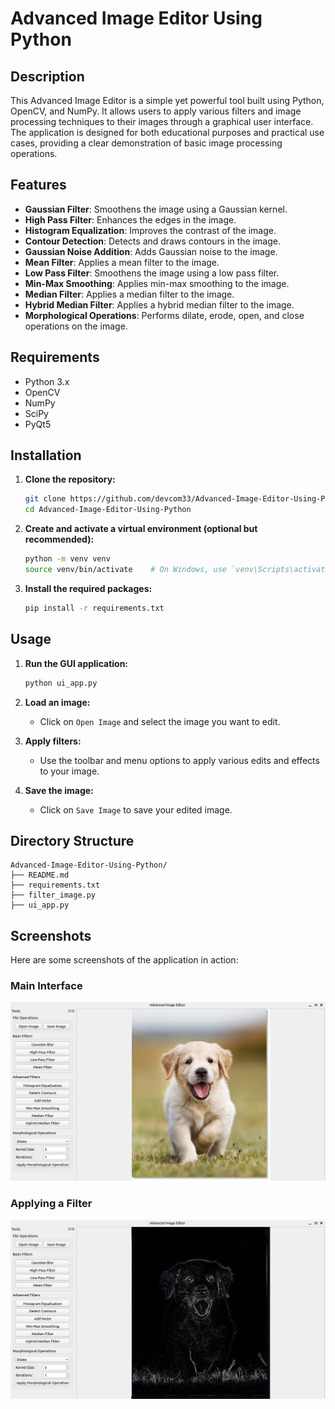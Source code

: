 # Advanced Image Editor Using Python

## Description

This Advanced Image Editor is a simple yet powerful tool built using Python, OpenCV, and NumPy. It allows users to apply various filters and image processing techniques to their images through a graphical user interface. The application is designed for both educational purposes and practical use cases, providing a clear demonstration of basic image processing operations.

## Features

- **Gaussian Filter**: Smoothens the image using a Gaussian kernel.
- **High Pass Filter**: Enhances the edges in the image.
- **Histogram Equalization**: Improves the contrast of the image.
- **Contour Detection**: Detects and draws contours in the image.
- **Gaussian Noise Addition**: Adds Gaussian noise to the image.
- **Mean Filter**: Applies a mean filter to the image.
- **Low Pass Filter**: Smoothens the image using a low pass filter.
- **Min-Max Smoothing**: Applies min-max smoothing to the image.
- **Median Filter**: Applies a median filter to the image.
- **Hybrid Median Filter**: Applies a hybrid median filter to the image.
- **Morphological Operations**: Performs dilate, erode, open, and close operations on the image.

## Requirements

- Python 3.x
- OpenCV
- NumPy
- SciPy
- PyQt5

## Installation

1. **Clone the repository:**

    ```bash
    git clone https://github.com/devcom33/Advanced-Image-Editor-Using-Python.git
    cd Advanced-Image-Editor-Using-Python
    ```

2. **Create and activate a virtual environment (optional but recommended):**

    ```bash
    python -m venv venv
    source venv/bin/activate    # On Windows, use `venv\Scripts\activate`
    ```

3. **Install the required packages:**

    ```bash
    pip install -r requirements.txt
    ```

## Usage

1. **Run the GUI application:**

    ```bash
    python ui_app.py
    ```

2. **Load an image:**
    - Click on `Open Image` and select the image you want to edit.

3. **Apply filters:**
    - Use the toolbar and menu options to apply various edits and effects to your image.

4. **Save the image:**
    - Click on `Save Image` to save your edited image.

## Directory Structure
```
Advanced-Image-Editor-Using-Python/
├── README.md
├── requirements.txt
├── filter_image.py
├── ui_app.py
```


## Screenshots

Here are some screenshots of the application in action:

### Main Interface
![Main Interface](images/screenshot1.png)

### Applying a Filter
![Applying a Filter](images/screenshot2.png)

